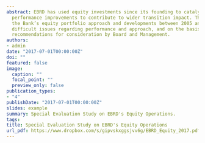 ```yaml
---
abstract: EBRD has used equity investments since its founding to catalyse co-investment and firm-level 
  performance improvements to contribute to wider transition impact. This evaluation focusses on 
  the Bank’s equity portfolio approach and developments between 2005 and 2016. It identifies significant and 
  difficult issues regarding performance and approach, and on the basis of these findings makes several 
  recommendations for consideration by Board and Management.
authors:
- admin
date: "2017-07-01T00:00:00Z"
doi: ""
featured: false
image:
  caption: ""
  focal_point: ""
  preview_only: false
publication_types:
- "4"
publishDate: "2017-07-01T00:00:00Z"
slides: example
summary: Special Evaluation Study on EBRD's Equity Operations.
tags:
title: Special Evaluation Study on EBRD's Equity Operations
url_pdf: https://www.dropbox.com/s/gipvskxggsjvv6g/EBRD_Equity_2017.pdf?dl=0
---
```



